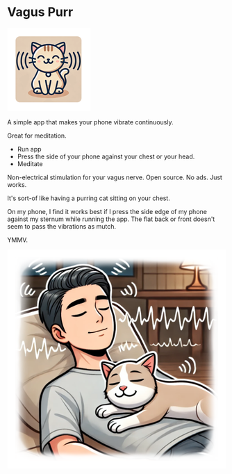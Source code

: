 # Vagus Purr

![Vagas Purr Icon](https://raw.githubusercontent.com/erickveil/VagusPurr/master/app/src/main/res/mipmap-xxxhdpi/ic_launcher.webp)

A simple app that makes your phone vibrate continuously.

Great for meditation.

- Run app
- Press the side of your phone against your chest or your head.
- Meditate

Non-electrical stimulation for your vagus nerve.
Open source. No ads. Just works.

It's sort-of like having a purring cat sitting on your chest.

On my phone, I find it works best if I press the side edge of my phone against my sternum while running the app. The flat back or front doesn't seem to pass the vibrations as mutch.

YMMV. 

![Vagus Purr Guy](https://raw.githubusercontent.com/erickveil/VagusPurr/master/app/src/main/res/VagusPurrGuyFuzzyEdge.png)

